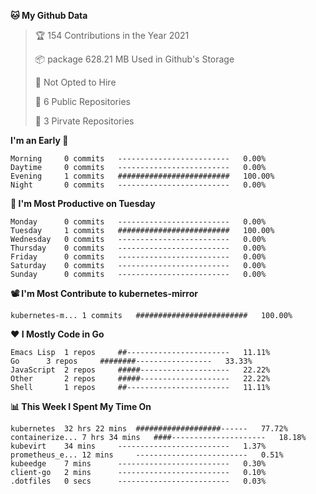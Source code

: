 <!--START_SECTION:waka-->
**🐱 My Github Data**
> 🏆 154 Contributions in the Year 2021
 >
> 📦 package 628.21 MB Used in Github's Storage
 >
> 🚫 Not Opted to Hire
 >
> 🚪 6 Public Repositories
 >
> 🔑 3 Pirvate Repositories
 >

**I'm an Early 🐤** 
```text
Morning		0 commits	-------------------------	0.00%
Daytime		0 commits	-------------------------	0.00%
Evening		1 commits	#########################	100.00%
Night		0 commits	-------------------------	0.00%
```

**📅 I'm Most Productive on Tuesday**
```text
Monday		0 commits	-------------------------	0.00%
Tuesday		1 commits	#########################	100.00%
Wednesday	0 commits	-------------------------	0.00%
Thursday	0 commits	-------------------------	0.00%
Friday		0 commits	-------------------------	0.00%
Saturday	0 commits	-------------------------	0.00%
Sunday		0 commits	-------------------------	0.00%
```

**📽 I'm Most Contribute to kubernetes-mirror**
```text
kubernetes-m...	1 commits	#########################	100.00%
```


**❤ I Mostly Code in Go**

```text
Emacs Lisp	1 repos		##-----------------------	11.11%
Go		3 repos		########-----------------	33.33%
JavaScript	2 repos		#####--------------------	22.22%
Other		2 repos		#####--------------------	22.22%
Shell		1 repos		##-----------------------	11.11%
```

**📊 This Week I Spent My Time On**
```text
kubernetes	32 hrs 22 mins	###################------	77.72%
containerize...	7 hrs 34 mins	####---------------------	18.18%
kubevirt	34 mins		-------------------------	1.37%
prometheus_e...	12 mins		-------------------------	0.51%
kubeedge	7 mins		-------------------------	0.30%
client-go	2 mins		-------------------------	0.10%
.dotfiles	0 secs		-------------------------	0.03%
```

<!--END_SECTION:waka-->
